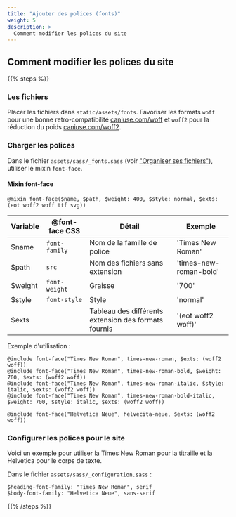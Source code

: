 ```yaml
---
title: "Ajouter des polices (fonts)"
weight: 5
description: >
  Comment modifier les polices du site
---
```


## Comment modifier les polices du site

{{% steps %}}

### Les fichiers

Placer les fichiers dans `static/assets/fonts`. Favoriser les formats `woff` pour une bonne retro-compatibilité [caniuse.com/woff](https://caniuse.com/woff) et `woff2` pour la réduction du poids [caniuse.com/woff2](https://caniuse.com/woff2).

### Charger les polices

Dans le fichier `assets/sass/_fonts.sass` (voir ["Organiser ses fichiers"](/docs/website/coder-le-side/#organiser-ses-fichiers)), utiliser le mixin `font-face`.


#### Mixin font-face 

```{filename=fonts.sass}
@mixin font-face($name, $path, $weight: 400, $style: normal, $exts: (eot woff2 woff ttf svg))
```

| Variable | @font-face CSS | Détail | Exemple |
| -------- | -------------- | ------ | ------- |
| $name    | `font-family`  | Nom de la famille de police     | 'Times New Roman' |
| $path    | `src`          | Nom des fichiers sans extension | 'times-new-roman-bold' |
| $weight  | `font-weight`  | Graisse                         | '700' |
| $style   | `font-style`   | Style                           | 'normal' |
| $exts    |                | Tableau des différents extension des formats fournis | '(eot woff2 woff)' |


Exemple d'utilisation :

```{filename="assets/sass/_fonts.sass"}
@include font-face("Times New Roman", times-new-roman, $exts: (woff2 woff))
@include font-face("Times New Roman", times-new-roman-bold, $weight: 700, $exts: (woff2 woff))
@include font-face("Times New Roman", times-new-roman-italic, $style: italic, $exts: (woff2 woff))
@include font-face("Times New Roman", times-new-roman-bold-italic, $weight: 700, $style: italic, $exts: (woff2 woff))

@include font-face("Helvetica Neue", helvecita-neue, $exts: (woff2 woff))
```

### Configurer les polices pour le site

Voici un exemple pour utiliser la Times New Roman pour la titraille et la Helvetica pour le corps de texte.

Dans le fichier `assets/sass/_configuration.sass` :

```{filename="assets/sass/_configuration.sass"}
$heading-font-family: "Times New Roman", serif
$body-font-family: "Helvetica Neue", sans-serif
```

{{% /steps %}}


